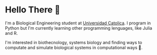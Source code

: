 

<!--
**ggmirandac/ggmirandac** is a ✨ _special_ ✨ repository because its `README.md` (this file) appears on your GitHub profile.

Here are some ideas to get you started:

- 🔭 I’m currently working on ...
- 🌱 I’m currently learning ...
- 👯 I’m looking to collaborate on ...
- 🤔 I’m looking for help with ...
- 💬 Ask me about ...
- 📫 How to reach me: ...
- 😄 Pronouns: ...
- ⚡ Fun fact: ...
-->

# **Hello There** 🐋

I'm a Biological Engineering student at [Universidad Catolica](https://www.ing.uc.cl/). I program in Python but I'm currently learning other programming lenguages, like Julia and R.

I'm interested in biothecnology, systems biology and finding ways to computate and simulate biological systems in computational ways 🦠. 
